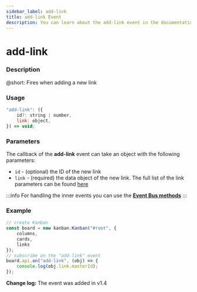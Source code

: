 ```yaml
---
sidebar_label: add-link
title: add-link Event
description: You can learn about the add-link event in the documentation of the DHTMLX JavaScript Kanban library. Browse developer guides and API reference, try out code examples and live demos, and download a free 30-day evaluation version of DHTMLX Kanban.
---
```


# add-link

### Description

@short: Fires when adding a new link

### Usage

~~~jsx {}
"add-link": ({
	id?: string | number,
	link: object,
}) => void;
~~~

### Parameters

The callback of the **add-link** event can take an object with the following parameters:

- `id` - (optional) the ID of the new link
- `link` - (required) the data object of the new link. The full list of the link parameters can be found [here](api/config/js_kanban_links_config.md)

:::info
For handling the inner events you can use the [**Event Bus methods**](api/api_overview.md/#event-bus-methods)
:::

### Example

~~~jsx {8-10}
// create Kanban
const board = new kanban.Kanban("#root", {
	columns,
	cards,
	links
});
// subscribe on the "add-link" event
board.api.on("add-link", (obj) => {
	console.log(obj.link.masterId);
});
~~~

**Change log:** The event was added in v1.4
